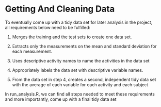 # Getting And Cleaning Data

To eventually come up with a tidy data set for later analysis in the project, all requirements below need to be fulfilled:

1.	Merges the training and the test sets to create one data set.

2.	Extracts only the measurements on the mean and standard deviation for each measurement.

3.	Uses descriptive activity names to name the activities in the data set

4.	Appropriately labels the data set with descriptive variable names.

5.	From the data set in step 4, creates a second, independent tidy data set with the average of each variable for each activity and each subject

In run_analysis.R, we can find all steps needed to meet these requirements and more importantly, come up with a final tidy data set

